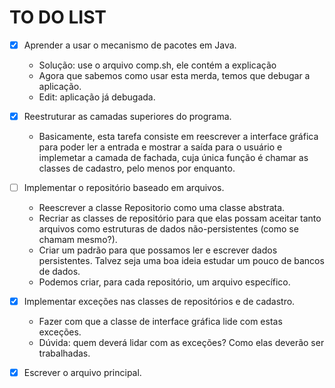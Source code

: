 # TO DO LIST

+ [x] Aprender a usar o mecanismo de pacotes em Java.
  - Solução: use o arquivo comp.sh, ele contém a explicação
  - Agora que sabemos como usar esta merda, temos que debugar a
    aplicação.
  - Edit: aplicação já debugada.

+ [x] Reestruturar as camadas superiores do programa.
  - Basicamente, esta tarefa consiste em reescrever a interface gráfica
    para poder ler a entrada e mostrar a saída para o usuário e implemetar
    a camada de fachada, cuja única função é chamar as classes de cadastro,
    pelo menos por enquanto.


+ [ ] Implementar o repositório baseado em arquivos.

  - Reescrever a classe Repositorio como uma classe abstrata.
  - Recriar as classes de repositório para que elas possam aceitar
    tanto arquivos como estruturas de dados não-persistentes (como
    se chamam mesmo?).
  - Criar um padrão para que possamos ler e escrever dados persistentes. Talvez
    seja uma boa ideia estudar um pouco de bancos de dados.
  - Podemos criar, para cada repositório, um arquivo específico.


+ [x] Implementar exceções nas classes de repositórios e de cadastro.
  - Fazer com que a classe de interface gráfica lide com estas exceções.
  - Dúvida: quem deverá lidar com as exceções? Como elas deverão ser
    trabalhadas.


+ [x] Escrever o arquivo principal.
